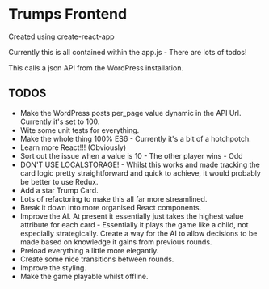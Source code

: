 # Trumps Frontend

Created using create-react-app

Currently this is all contained within the app.js - There are lots of todos!

This calls a json API from the WordPress installation.

## TODOS

* Make the WordPress posts per_page value dynamic in the API Url. Currently it's set to 100.  
* Wite some unit tests for everything.   
* Make the whole thing 100% ES6 - Currently it's a bit of a hotchpotch.   
* Learn more React!!! (Obviously)    
* Sort out the issue when a value is 10 - The other player wins - Odd   
* DON'T USE LOCALSTORAGE! - Whilst this works and made tracking the card logic pretty straightforward and quick to achieve, it would probably be better to use Redux.   
* Add a star Trump Card.   
* Lots of refactoring to make this all far more streamlined. 
* Break it down into more organised React components.   
* Improve the AI. At present it essentially just takes the highest value attribute for each card - Essentially it plays the game like a child, not especially strategically. Create a way for the AI to allow decisions to be made based on knowledge it gains from previous rounds.    
* Preload everything a little more elegantly.   
* Create some nice transitions between rounds.   
* Improve the styling.   
* Make the game playable whilst offline.    
